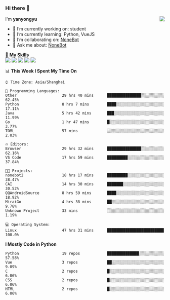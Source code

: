 ### Hi there 👋

<a href="#">
  <img align="right" src="https://github-readme-stats.vercel.app/api?username=yanyongyu&count_private=true&show_icons=true&bg_color=15,f2f7fd,E0EAFC" />
</a>

I'm **yanyongyu**

- 🔭 I’m currently working on: student
- 🌱 I’m currently learning: Python, VueJS
- 👯 I’m collaborating on: [NoneBot](https://github.com/nonebot)
- 💬 Ask me about: [NoneBot](https://github.com/nonebot)

🌟 **My Skills**  
![](https://img.shields.io/badge/-Python-3e74a2?style=flat-square&logo=Python&logoColor=fff)
![](https://img.shields.io/badge/-Vue-4fc08d?style=flat-square&logo=Vue.js&logoColor=fff)
![](https://img.shields.io/badge/-Node.js-339933?style=flat-square&logo=Node.js&logoColor=fff)
![](https://img.shields.io/badge/-Docker-2496ED?style=flat-square&logo=Docker&logoColor=fff)
![](https://img.shields.io/badge/-Linux-000000?style=flat-square&logo=Linux&logoColor=fff)

<!--START_SECTION:waka-->
📊 **This Week I Spent My Time On** 

```text
⌚︎ Time Zone: Asia/Shanghai

💬 Programming Languages: 
Other                    29 hrs 40 mins      ███████████████░░░░░░░░░░   62.45% 
Python                   8 hrs 7 mins        ████░░░░░░░░░░░░░░░░░░░░░   17.11% 
Java                     5 hrs 42 mins       ███░░░░░░░░░░░░░░░░░░░░░░   11.99% 
Go                       1 hr 47 mins        █░░░░░░░░░░░░░░░░░░░░░░░░   3.77% 
TOML                     57 mins             ░░░░░░░░░░░░░░░░░░░░░░░░░   2.03%

🔥 Editors: 
Browser                  29 hrs 32 mins      ███████████████░░░░░░░░░░   62.16% 
VS Code                  17 hrs 59 mins      █████████░░░░░░░░░░░░░░░░   37.84%

🐱‍💻 Projects: 
nonebot2                 18 hrs 17 mins      █████████░░░░░░░░░░░░░░░░   38.47% 
CAI                      14 hrs 30 mins      ███████░░░░░░░░░░░░░░░░░░   30.52% 
QQAndroidSource          8 hrs 59 mins       ████░░░░░░░░░░░░░░░░░░░░░   18.92% 
MiraiGo                  4 hrs 38 mins       ██░░░░░░░░░░░░░░░░░░░░░░░   9.78% 
Unknown Project          33 mins             ░░░░░░░░░░░░░░░░░░░░░░░░░   1.19%

💻 Operating System: 
Linux                    47 hrs 31 mins      █████████████████████████   100.0%

```

**I Mostly Code in Python** 

```text
Python                   19 repos            ██████████████░░░░░░░░░░░   57.58% 
Vue                      3 repos             ██░░░░░░░░░░░░░░░░░░░░░░░   9.09% 
C                        2 repos             █░░░░░░░░░░░░░░░░░░░░░░░░   6.06% 
CSS                      2 repos             █░░░░░░░░░░░░░░░░░░░░░░░░   6.06% 
HTML                     2 repos             █░░░░░░░░░░░░░░░░░░░░░░░░   6.06%

```



<!--END_SECTION:waka-->
